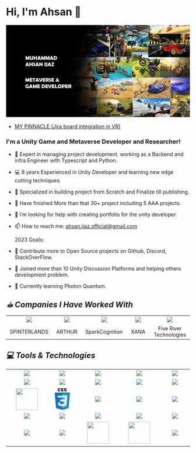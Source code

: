 # Hi, I'm Ahsan 👋

<img  alt="" src="FirstImage.png"  />


- [MY PINNACLE (Jira board integration in VR)](https://www.youtube.com/watch?v=De56R7NSxTc&list=PLDWvssiSJ8Vrp3JdpT9nCY__r8RmxGCtB&index=2)

### I'm a Unity Game and Metaverse Developer and Researcher!
- 🔭 Expert in managing project development. working as a Backend and infra Engineer with Typescript and Python.
- 💻 8 years Experienced in Unity Developer and learning new edge cutting techniques.
- 👯 Specialized in building project from Scratch and Finalize till publishing.
- 📢 Have finished More than that 30+ project including 5 AAA projects.
- 🤔 I’m looking for help with creating portfolio for the unity developer.
- 📫 How to reach me: ahsan.ijaz.official@gmail.com

  2023 Goals:
- 🥅 Contribute more to Open Source projects on Github, Discord, StackOverFlow.
- 👯 Joined more than 10 Unity Discussion Platforms and helping others development problem.
- 🌱 Currently learning Photon Quantum.


<h2><i>☕︎ Companies I Have Worked With</i></h2>

<table width="100">
<tr>
  <td align='center' width="190">
        <img src="https://d36mxiodymuqjm.cloudfront.net/website/home/splinterlands_logo_fx_1000.png">
    </td>
    <td align='center' width="190">
        <img src="https://getrealxr.com/wp-content/uploads/2020/10/Arthur-Logo-2-1_clipped_rev_1.png" >
    </td>
    <td align='center' width="190">
        <img src="https://mma.prnewswire.com/media/516048/SparkCognition_Logo.jpg"  >
    </td>
    <td align='center' width="190">
        <img src="https://ik.imagekit.io/xanalia/xana/logo-text.svg">
    </td>
     <td align='center' width="190">
        <img src="https://www.fiveriverstech.com/wp-content/uploads/2023/02/frt-logo.svg">
    </td>
</tr>
<tr>
  <td align='center' width="190">
        SPINTERLANDS
    </td>
    <td align='center' width="190">
        ARTHUR
    </td>
    <td align='center' width="190">
        SparkCognition
    </td>
    <td align='center' width="190">
        XANA
    </td>
     <td align='center' width="190">
        Five River Technologies
    </td>
</tr>

</table>

<h2><i>💻 Tools & Technologies</i></h2>

<table width="100">
<tr>
    <td align='center' width="190">
        <img src="https://upload.wikimedia.org/wikipedia/commons/thumb/c/c4/Unity_2021.svg/2560px-Unity_2021.svg.png" >
    </td>
    <td align='center' width="190">
        <img src="https://upload.wikimedia.org/wikipedia/commons/thumb/b/bd/Logo_C_sharp.svg/1200px-Logo_C_sharp.svg.png"  width="100">
    </td>
    <td align='center' width="190">
        <img src="https://upload.wikimedia.org/wikipedia/commons/thumb/d/da/Unreal_Engine_Logo.svg/1254px-Unreal_Engine_Logo.svg.png">
    </td>
     <td align='center' width="190">
        <img src="https://upload.wikimedia.org/wikipedia/commons/thumb/1/18/ISO_C%2B%2B_Logo.svg/1822px-ISO_C%2B%2B_Logo.svg.png" width="100">
    </td>
    <td align='center' width="190">
        <img src="https://blog.photonengine.com/wp-content/uploads/1806_blog_teaser_pun-480x360.jpg">
    </td>
</tr>
<tr>
    <td align='center'>
        <img src="https://www.vectorlogo.zone/logos/firebase/firebase-ar21.svg"  width="140">
    </td>
    <td align='center'>
        <img src="https://www.vectorlogo.zone/logos/nodejs/nodejs-ar21.svg"  width="100" >
    </td>
    <td align='center'>
        <img src="https://train2game.files.wordpress.com/2017/02/eyecatch_amazon_gamelift.png">
    </td>
    <td align='center'>
        <img src="https://upload.wikimedia.org/wikipedia/commons/thumb/7/77/VR_Logo_Virtual_Reality_Logo.svg/2048px-VR_Logo_Virtual_Reality_Logo.svg.png">
    </td>
    <td align='center'>
        <img src="https://upload.wikimedia.org/wikipedia/commons/thumb/f/fa/Ar_core.svg/1200px-Ar_core.svg.png">
    </td>
</tr>
<tr>
    <td align='center'>
        <img src="https://upload.wikimedia.org/wikipedia/commons/thumb/3/38/HTML5_Badge.svg/600px-HTML5_Badge.svg.png" height="60" width="60">
    </td>
    <td align='center'>
        <img src="https://raw.githubusercontent.com/devicons/devicon/0d6c64dbbf311879f7d563bfc3ccf559f9ed111c/icons/css3/css3-original-wordmark.svg" width="60" height="60">
    </td>
    <td align='center'>
        <img src="https://upload.wikimedia.org/wikipedia/commons/thumb/2/27/PHP-logo.svg/2560px-PHP-logo.svg.png">
    </td>
<td align='center'>
        <img src="https://www.jing.fm/clipimg/full/53-537670_python-png-file-python-logo-png.png">
    </td>
    <td align='center'>
        <img src="https://download.logo.wine/logo/MySQL/MySQL-Logo.wine.png" >
    </td>
    
</tr>
<tr>
    <td align='center'>
        <img src="https://seeklogo.com/images/J/jetbrains-rider-logo-BC2E5310DB-seeklogo.com.png" width="60">
    </td>
    <td align='center'>
        <img src="https://seeklogo.com/images/X/xcode-logo-D2046A7713-seeklogo.com.png">
    </td>
    <td align='center'>
        <img src="https://upload.wikimedia.org/wikipedia/commons/thumb/a/af/Adobe_Photoshop_CC_icon.svg/2101px-Adobe_Photoshop_CC_icon.svg.png">
    </td>
    <td align='center'>
        <img src="https://upload.wikimedia.org/wikipedia/commons/thumb/0/0c/Blender_logo_no_text.svg/2503px-Blender_logo_no_text.svg.png">
    </td>
    <td align='center'>
        <img src="https://seeklogo.com/images/1/3ds-max-logo-4C228D4A3D-seeklogo.com.png">
    </td>
</tr>
<tr>
    <td align='center'>
        <img src="https://upload.wikimedia.org/wikipedia/commons/thumb/d/d5/Slack_icon_2019.svg/2048px-Slack_icon_2019.svg.png">
    </td>
    <td align='center'>
        <img src="https://upload.wikimedia.org/wikipedia/commons/thumb/0/04/ChatGPT_logo.svg/1024px-ChatGPT_logo.svg.png" >
    </td>
    <td align='center'>
        <img src="https://cdn.worldvectorlogo.com/logos/jira-3.svg" width="60" height="60">
    </td>
    <td align='center'>
        <img src="https://upload.wikimedia.org/wikipedia/commons/thumb/e/e9/Notion-logo.svg/2048px-Notion-logo.svg.png" width="60" height="60">
    </td>
    <td align='center'>
        <img src="https://seeklogo.com/images/C/clickup-symbol-logo-BB24230BBB-seeklogo.com.png"height="60">
    </td>
</tr>


</table>

<br />
<br />

